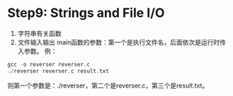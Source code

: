 # Step9: Strings and File I/O
1. 字符串有关函数
2. 文件输入输出
main函数的参数：第一个是执行文件名，后面依次是运行时传入参数。
例：
```C
gcc -o reverser reverser.c
./reverser reverser.c result.txt
```
则第一个参数是：./reverser，第二个是reverser.c，第三个是result.txt。
